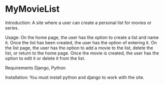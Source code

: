 # MyMovieList
Introduction:
A site where a user can create a personal list for movies or series.

Usage:
On the home page, the user has the option to create a list and name it.
Once the list has been created, the user has the option of entering it.
On the list page, the user has the option to add a movie to the list, delete the list, or return to the home page.
Once the movie is created, the user has the option to edit it or delete it from the list.

Requirements
Django, Python

Installation:
You must install python and django to work with the site.
